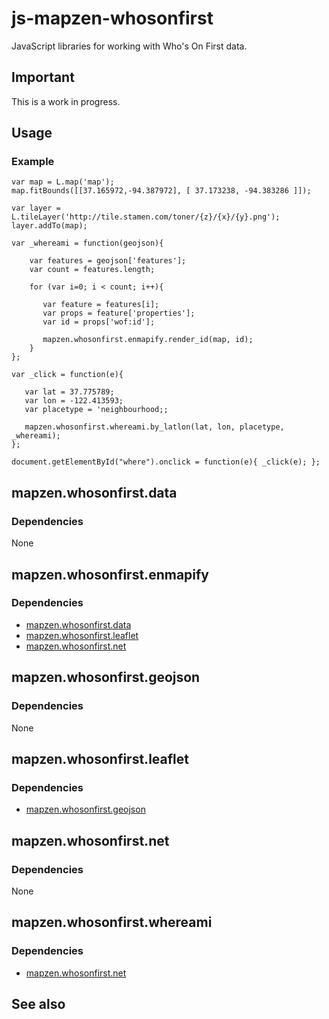 # js-mapzen-whosonfirst

JavaScript libraries for working with Who's On First data.

## Important

This is a work in progress.

## Usage

### Example

```
var map = L.map('map');
map.fitBounds([[37.165972,-94.387972], [ 37.173238, -94.383286 ]]);

var layer = L.tileLayer('http://tile.stamen.com/toner/{z}/{x}/{y}.png');
layer.addTo(map);

var _whereami = function(geojson){

    var features = geojson['features'];
    var count = features.length;

    for (var i=0; i < count; i++){
		      
       var feature = features[i];
       var props = feature['properties'];
       var id = props['wof:id'];
			      
       mapzen.whosonfirst.enmapify.render_id(map, id);
    }
};

var _click = function(e){

   var lat = 37.775789;
   var lon = -122.413593;
   var placetype = 'neighbourhood;;
      
   mapzen.whosonfirst.whereami.by_latlon(lat, lon, placetype, _whereami);
};

document.getElementById("where").onclick = function(e){ _click(e); };
```

## mapzen.whosonfirst.data

### Dependencies

None

## mapzen.whosonfirst.enmapify

### Dependencies

* [mapzen.whosonfirst.data](#mapzenwhosonfirstdata)
* [mapzen.whosonfirst.leaflet](#mapzenwhosonfirstleaflet)
* [mapzen.whosonfirst.net](##mapzenwhosonfirstnet)

## mapzen.whosonfirst.geojson

### Dependencies

None

## mapzen.whosonfirst.leaflet

### Dependencies

* [mapzen.whosonfirst.geojson](#mapzenwhosonfirstgeojson)

## mapzen.whosonfirst.net

### Dependencies

None

## mapzen.whosonfirst.whereami

### Dependencies

* [mapzen.whosonfirst.net](##mapzenwhosonfirstnet)

## See also


